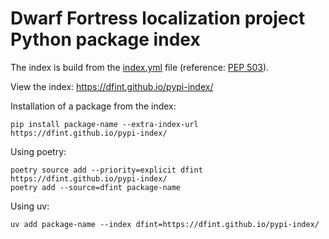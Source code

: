 # Dwarf Fortress localization project Python package index

The index is build from the [index.yml](index.yml) file (reference: [PEP 503](https://peps.python.org/pep-0503/)).

View the index: <https://dfint.github.io/pypi-index/>

Installation of a package from the index:

```shell
pip install package-name --extra-index-url https://dfint.github.io/pypi-index/
```

Using poetry:

```shell
poetry source add --priority=explicit dfint https://dfint.github.io/pypi-index/
poetry add --source=dfint package-name
```

Using uv:

```shell
uv add package-name --index dfint=https://dfint.github.io/pypi-index/
```
